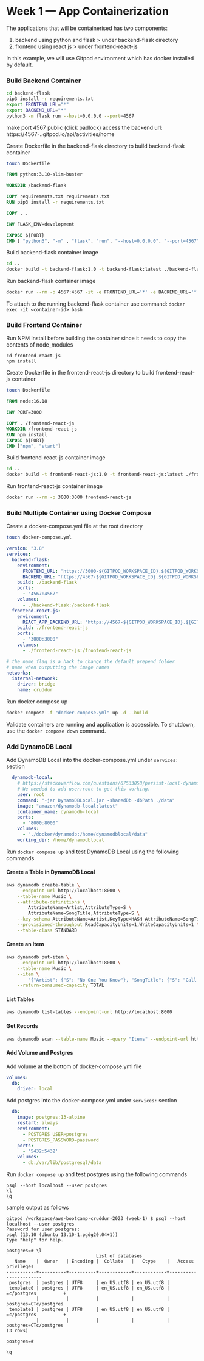 # Week 1 — App Containerization

The applications that will be containerised has two components:
1. backend using python and flask > under backend-flask directory
2. frontend using react js > under frontend-react-js

In this example, we will use Gitpod environment which has docker installed by default.

### Build Backend Container

```sh
cd backend-flask
pip3 install -r requirements.txt
export FRONTEND_URL="*"
export BACKEND_URL="*"
python3 -m flask run --host=0.0.0.0 --port=4567
```
make port 4567 public (click padlock) 
access the backend url: https://4567-<url>.<url>.gitpod.io/api/activities/home

Create Dockerfile in the backend-flask directory to build backend-flask container

```sh
touch Dockerfile
```

```dockerfile
FROM python:3.10-slim-buster

WORKDIR /backend-flask

COPY requirements.txt requirements.txt
RUN pip3 install -r requirements.txt

COPY . .

ENV FLASK_ENV=development

EXPOSE ${PORT}
CMD [ "python3", "-m" , "flask", "run", "--host=0.0.0.0", "--port=4567"]
```

Build backend-flask container image

```sh
cd ..
docker build -t backend-flask:1.0 -t backend-flask:latest ./backend-flask
```

Run backend-flask container image

```sh
docker run --rm -p 4567:4567 -it -e FRONTEND_URL='*' -e BACKEND_URL='*' backend-flask
```

To attach to the running backend-flask container use command: ```docker exec -it <container-id> bash```


### Build Frontend Container

Run NPM Install before building the container since it needs to copy the contents of node_modules

```
cd frontend-react-js
npm install
```

Create Dockerfile in the frontend-react-js directory to build frontend-react-js container

```sh
touch Dockerfile
```

```dockerfile
FROM node:16.18

ENV PORT=3000

COPY . /frontend-react-js
WORKDIR /frontend-react-js
RUN npm install
EXPOSE ${PORT}
CMD ["npm", "start"]
```

Build frontend-react-js container image

```sh
cd ..
docker build -t frontend-react-js:1.0 -t frontend-react-js:latest ./frontend-react-js
```

Run frontend-react-js container image

```sh
docker run --rm -p 3000:3000 frontend-react-js
```

### Build Multiple Container using Docker Compose

Create a docker-compose.yml file at the root directory

```sh
touch docker-compose.yml
```

```yaml
version: "3.8"
services:
  backend-flask:
    environment:
      FRONTEND_URL: "https://3000-${GITPOD_WORKSPACE_ID}.${GITPOD_WORKSPACE_CLUSTER_HOST}"
      BACKEND_URL: "https://4567-${GITPOD_WORKSPACE_ID}.${GITPOD_WORKSPACE_CLUSTER_HOST}"
    build: ./backend-flask
    ports:
      - "4567:4567"
    volumes:
      - ./backend-flask:/backend-flask
  frontend-react-js:
    environment:
      REACT_APP_BACKEND_URL: "https://4567-${GITPOD_WORKSPACE_ID}.${GITPOD_WORKSPACE_CLUSTER_HOST}"
    build: ./frontend-react-js
    ports:
      - "3000:3000"
    volumes:
      - ./frontend-react-js:/frontend-react-js

# the name flag is a hack to change the default prepend folder
# name when outputting the image names
networks: 
  internal-network:
    driver: bridge
    name: cruddur
```

Run docker compose up

```sh
docker compose -f "docker-compose.yml" up -d --build
```

Validate containers are running and application is accessible. To shutdown, use the ```docker compose down``` command.


### Add DynamoDB Local

Add DynamoDB Local into the docker-compose.yml under ```services:``` section

```yaml
  dynamodb-local:
    # https://stackoverflow.com/questions/67533058/persist-local-dynamodb-data-in-volumes-lack-permission-unable-to-open-databa
    # We needed to add user:root to get this working.
    user: root
    command: "-jar DynamoDBLocal.jar -sharedDb -dbPath ./data"
    image: "amazon/dynamodb-local:latest"
    container_name: dynamodb-local
    ports:
      - "8000:8000"
    volumes:
      - "./docker/dynamodb:/home/dynamodblocal/data"
    working_dir: /home/dynamodblocal
```

Run ```docker compose up``` and test DynamoDB Local using the following commands

#### Create a Table in DynamoDB Local

```sh
aws dynamodb create-table \
    --endpoint-url http://localhost:8000 \
    --table-name Music \
    --attribute-definitions \
        AttributeName=Artist,AttributeType=S \
        AttributeName=SongTitle,AttributeType=S \
    --key-schema AttributeName=Artist,KeyType=HASH AttributeName=SongTitle,KeyType=RANGE \
    --provisioned-throughput ReadCapacityUnits=1,WriteCapacityUnits=1 \
    --table-class STANDARD
```

#### Create an Item

```sh
aws dynamodb put-item \
    --endpoint-url http://localhost:8000 \
    --table-name Music \
    --item \
        '{"Artist": {"S": "No One You Know"}, "SongTitle": {"S": "Call Me Today"}, "AlbumTitle": {"S": "Somewhat Famous"}}' \
    --return-consumed-capacity TOTAL  
```

#### List Tables

```sh
aws dynamodb list-tables --endpoint-url http://localhost:8000
```

#### Get Records

```sh
aws dynamodb scan --table-name Music --query "Items" --endpoint-url http://localhost:8000
```


#### Add Volume and Postgres

Add volume at the bottom of docker-compose.yml file

```yaml
volumes:
  db:
    driver: local
```

Add postgres into the docker-compose.yml under ```services:``` section

```yaml
  db:
    image: postgres:13-alpine
    restart: always
    environment:
      - POSTGRES_USER=postgres
      - POSTGRES_PASSWORD=password
    ports:
      - '5432:5432'
    volumes: 
      - db:/var/lib/postgresql/data
```

Run ```docker compose up``` and test postgres using the following commands

```
psql --host localhost --user postgres
\l
\q
```

sample output as follows
```
gitpod /workspace/aws-bootcamp-cruddur-2023 (week-1) $ psql --host localhost --user postgres
Password for user postgres: 
psql (13.10 (Ubuntu 13.10-1.pgdg20.04+1))
Type "help" for help.

postgres=# \l
                                 List of databases
   Name    |  Owner   | Encoding |  Collate   |   Ctype    |   Access privileges   
-----------+----------+----------+------------+------------+-----------------------
 postgres  | postgres | UTF8     | en_US.utf8 | en_US.utf8 | 
 template0 | postgres | UTF8     | en_US.utf8 | en_US.utf8 | =c/postgres          +
           |          |          |            |            | postgres=CTc/postgres
 template1 | postgres | UTF8     | en_US.utf8 | en_US.utf8 | =c/postgres          +
           |          |          |            |            | postgres=CTc/postgres
(3 rows)

postgres=# 

\q
```